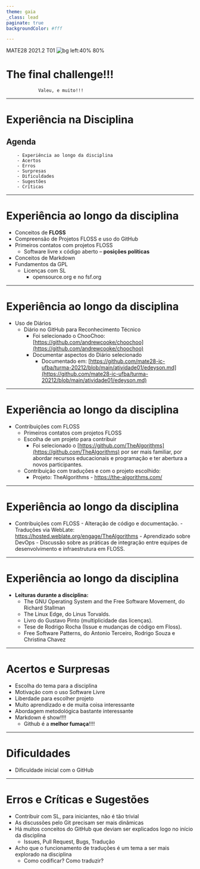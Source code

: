 ```yaml
---
theme: gaia
_class: lead
paginate: true
backgroundColor: #fff

---
```

 MATE28 2021.2 T01
![bg left:40% 80%](https://github.githubassets.com/images/modules/site/social-cards/github-social.png)
 
# The final challenge!!! 

				Valeu, e muito!!!

---

# Experiência na Disciplina

## Agenda
		- Experiência ao longo da disciplina
		- Acertos
		- Erros
		- Surpresas
		- Dificuldades
		- Sugestões
		- Críticas

---
# Experiência ao longo da disciplina

- Conceitos de **FLOSS**
- Compreensão de Projetos FLOSS e uso do GitHub
- Primeiros contatos com projetos FLOSS
	- Software livre x código aberto – **posições políticas**
- Conceitos de Markdown
- Fundamentos da GPL
	- Licenças com SL
		- opensource.org e no fsf.org


---
# Experiência ao longo da disciplina

- Uso de Diários  
	- Diário no GitHub para Reconhecimento Técnico
		- Foi selecionado o ChooChoo:  [https://github.com/andrewcooke/choochoo](https://github.com/andrewcooke/choochoo)
		- Documentar aspectos do Diário selecionado
			- Documentado em:  [https://github.com/mate28-ic-ufba/turma-20212/blob/main/atividade01/edeyson.md](https://github.com/mate28-ic-ufba/turma-20212/blob/main/atividade01/edeyson.md)


---
# Experiência ao longo da disciplina

- Contribuições com FLOSS
	- Primeiros contatos com projetos FLOSS
	- Escolha de um projeto para contribuir
		- Foi selecionado o [https://github.com/TheAlgorithms](https://github.com/TheAlgorithms) por ser mais familiar, por abordar recursos educacionais e programação e ter abertura a novos participantes.
	- 	Contribuição com traduções e com o projeto escolhido:
		- Projeto: TheAlgorithms - https://the-algorithms.com/

---
# Experiência ao longo da disciplina

- Contribuições com FLOSS
		-	Alteração de código e documentação.
		- Traduções via WebLate: https://hosted.weblate.org/engage/TheAlgorithms
		- Aprendizado sobre DevOps
			-	Discussão sobre as práticas de integração entre equipes de desenvolvimento e infraestrutura em FLOSS.
---
	
# Experiência ao longo da disciplina

- **Leituras durante a disciplina:**
	-	The GNU Operating System and the Free Software Movement, do Richard Stallman 
	-	The Linux Edge, do Linus Torvalds.
	-	Livro do Gustavo Pinto (multiplicidade das licenças).
	-	Tese de Rodrigo Rocha (Issue e mudanças de código em Floss).
	-	Free Software Patterns, do Antonio Terceiro, Rodrigo Souza e Christina Chavez

---
# Acertos e Surpresas

- Escolha do tema para a disciplina
- Motivação com o uso Software Livre
- Liberdade para escolher projeto
- Muito aprendizado e de muita coisa interessante
- Abordagem metodológica bastante interessante
- Markdown é show!!!!   
	- Github é a **melhor fumaça**!!!!

---
 
# Dificuldades

- Dificuldade inicial com o GitHub

---
# Erros e Críticas e Sugestões

- Contribuir com SL, para iniciantes, não é tão trivial
- As discussões pelo Git precisam ser mais dinâmicas
- Há muitos conceitos do GitHub que deviam ser explicados logo no início da disciplina
	- Issues, Pull Request, Bugs, Tradução
- Acho que o funcionamento de traduções é um tema a ser mais explorado na disciplina
	- Como codificar? Como traduzir? 


